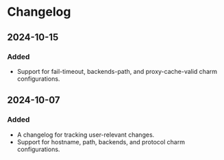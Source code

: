 # Changelog

## 2024-10-15

### **Added**

- Support for fail-timeout, backends-path, and proxy-cache-valid charm configurations.

## 2024-10-07

### **Added**

- A changelog for tracking user-relevant changes.
- Support for hostname, path, backends, and protocol charm configurations.
